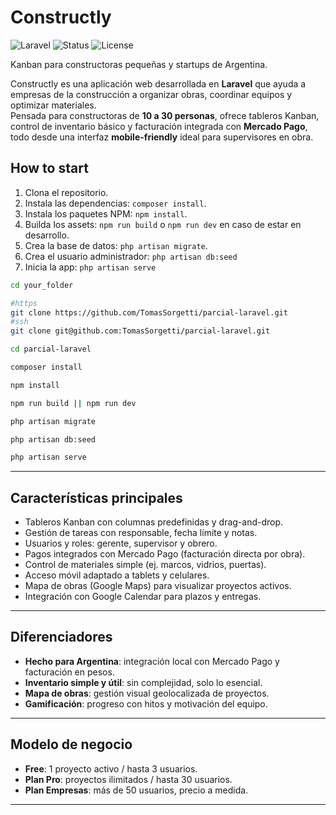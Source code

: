 # Constructly

![Laravel](https://img.shields.io/badge/Laravel-10.x-red)
![Status](https://img.shields.io/badge/status-MVP--planning-blue)
![License](https://img.shields.io/badge/license-MIT-green)

Kanban para constructoras pequeñas y startups de Argentina.

Constructly es una aplicación web desarrollada en **Laravel** que ayuda a empresas de la construcción a organizar obras, coordinar equipos y optimizar materiales.  
Pensada para constructoras de **10 a 30 personas**, ofrece tableros Kanban, control de inventario básico y facturación integrada con **Mercado Pago**, todo desde una interfaz **mobile-friendly** ideal para supervisores en obra.

## How to start

1. Clona el repositorio.
2. Instala las dependencias: `composer install`.
3. Instala los paquetes NPM: `npm install`.
4. Builda los assets: `npm run build` o `npm run dev` en caso de estar en desarrollo.
5. Crea la base de datos: `php artisan migrate`.
6. Crea el usuario administrador: `php artisan db:seed`
7. Inicia la app: `php artisan serve`

```bash
cd your_folder

#https
git clone https://github.com/TomasSorgetti/parcial-laravel.git
#ssh
git clone git@github.com:TomasSorgetti/parcial-laravel.git

cd parcial-laravel

composer install

npm install

npm run build || npm run dev

php artisan migrate

php artisan db:seed

php artisan serve
```

---

## Características principales

-   Tableros Kanban con columnas predefinidas y drag-and-drop.
-   Gestión de tareas con responsable, fecha límite y notas.
-   Usuarios y roles: gerente, supervisor y obrero.
-   Pagos integrados con Mercado Pago (facturación directa por obra).
-   Control de materiales simple (ej. marcos, vidrios, puertas).
-   Acceso móvil adaptado a tablets y celulares.
-   Mapa de obras (Google Maps) para visualizar proyectos activos.
-   Integración con Google Calendar para plazos y entregas.

---

## Diferenciadores

-   **Hecho para Argentina**: integración local con Mercado Pago y facturación en pesos.
-   **Inventario simple y útil**: sin complejidad, solo lo esencial.
-   **Mapa de obras**: gestión visual geolocalizada de proyectos.
-   **Gamificación**: progreso con hitos y motivación del equipo.

---

## Modelo de negocio

-   **Free**: 1 proyecto activo / hasta 3 usuarios.
-   **Plan Pro**: proyectos ilimitados / hasta 30 usuarios.
-   **Plan Empresas**: más de 50 usuarios, precio a medida.

---

